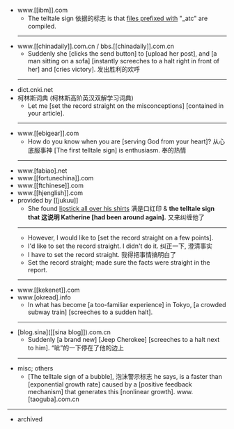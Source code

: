 - www.[[ibm]].com
    - The telltale sign 依据的标志 is that [files prefixed with](((oNP_DnzqV))) "_atc" are compiled. 
    - ---
- www.[[chinadaily]].com.cn / bbs.[[chinadaily]].com.cn
    - Suddenly she [clicks the send button] to [upload her post], and [a man sitting on a sofa] [instantly screeches to a halt right in front of her] and [cries victory]. 发出胜利的欢呼 
    - ---
- dict.cnki.net
- 柯林斯词典 (柯林斯高阶英汉双解学习词典)
    - Let me [set the record straight on the misconceptions] [contained in your article]. 
    - ---
- www.[[ebigear]].com
    - How do you know when you are [serving God from your heart]? 从心底服事神 [The first telltale sign] is enthusiasm. 奉的热情 
    - ---
- www.[fabiao].net
- www.[[fortunechina]].com
- www.[[ftchinese]].com
- www.[[hjenglish]].com
- provided by [[jukuu]]
    - She found [lipstick all over his shirts]([[lipstick]]) 满是口红印 & __the telltale sign that 这说明 Katherine [had been around again].__ 又来纠缠他了 
    - ---
    - However, I would like to [set the record straight on a few points]. 
    - I'd like to set the record straight. I didn't do it. 纠正一下, 澄清事实
    - I have to set the record straight. 我得把事情搞明白了
    - Set the record straight; made sure the facts were straight in the report. 
    - ---
- www.[[kekenet]].com
- www.[okread].info
    - In what has become [a too-familiar experience] in Tokyo, [a crowded subway train] [screeches to a sudden halt]. 
    - ---
- [blog.sina]([[sina blog]]).com.cn
    - Suddenly [a brand new] [Jeep Cherokee] [screeches to a halt next to him]. “呲”的一下停在了他的边上 
    - ---
- misc; others
    - [The telltale sign of a bubble], 泡沫警示标志 he says, is a faster than [exponential growth rate] caused by a [positive feedback mechanism] that generates this [nonlinear growth]. www.[taoguba].com.cn
- ---
- archived
